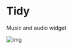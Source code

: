 # Tidy
Music and audio widget

![img](https://github.com/Feincraft/Tidy/blob/main/YSFFlmKE3K.gif?raw=true)



